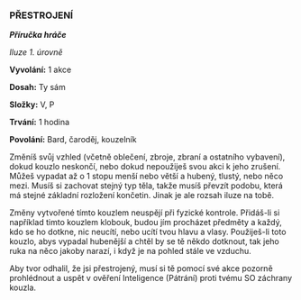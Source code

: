 ### PŘESTROJENÍ

***Příručka hráče***

*Iluze 1. úrovně*

**Vyvolání:** 1 akce

**Dosah:** Ty sám

**Složky:** V, P

**Trvání:** 1 hodina

**Povolání:** Bard, čaroděj, kouzelník

Změníš svůj vzhled (včetně oblečení, zbroje, zbraní a ostatního vybavení), dokud kouzlo neskončí, nebo dokud nepoužiješ svou akci k jeho zrušení. Můžeš vypadat až o 1 stopu menší nebo větší a hubený, tlustý, nebo něco mezi. Musíš si zachovat stejný typ těla, takže musíš převzít podobu, která má stejné základní rozložení končetin. Jinak je ale rozsah iluze na tobě. 

Změny vytvořené tímto kouzlem neuspějí při fyzické kontrole. Přidáš-li si například timto kouzlem klobouk, budou jím procházet předměty a každý, kdo se ho dotkne, nic neucítí, nebo ucítí tvou hlavu a vlasy. Použiješ-li toto kouzlo, abys vypadal hubenější a chtěl by se tě někdo dotknout, tak jeho ruka na něco jakoby narazí, i když je na pohled stále ve vzduchu. 

Aby tvor odhalil, že jsi přestrojený, musí si tě pomocí své akce pozorně prohlédnout a uspět v ověření Inteligence (Pátrání) proti tvému SO záchrany kouzla.